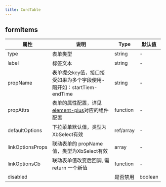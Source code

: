 ```yaml
---
title: CurdTable
---
```



## formItems

| 属性               | 说明                                      | Type   | 默认值   |
| ----------------- | ----------------------------------------- | ------ | ------- |
| type              | 表单类型                                    | string | -      |
| label             | 标签文本                                    | string | -      |
| propName          | 表单提交key值，接口接受如果为多个字段使用-隔开如：startTiem-endTime  | string | -      |
| propAttrs         | 表单的属性配置，详见[element-plus](https://element-plus.org/zh-CN/component/input.html)对应的组件配置  | function | -      |
| defaultOptions    | 下拉菜单默认值，类型为XbSelect有效             | ref/array | -  |
| linkOptionsProps  |  联动表单的 propName 值，类型为XbSelect有效                     | array | -  |
| linkOptionsCb     |  联动表单值改变后回调, 需 return 一个新值          | function | -  |
| disabled |        | 是否禁用                                      | boolean | -  |


